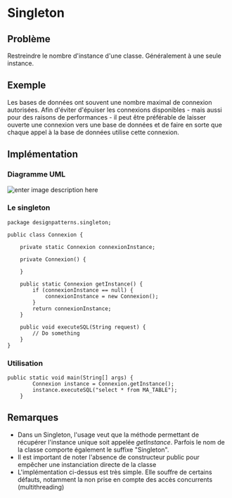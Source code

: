 # Singleton

## Problème
Restreindre le nombre d'instance d'une classe. Généralement à une seule instance. 

## Exemple
Les bases de données ont souvent une nombre maximal de connexion autorisées.
Afin d'éviter d'épuiser les connexions disponibles - mais aussi pour des raisons de performances - il peut être préférable de laisser ouverte une connexion vers une base de données et de faire en sorte que chaque appel à la base de données utilise cette connexion.

## Implémentation

### Diagramme UML
![enter image description here](https://raw.githubusercontent.com/francoisandre/java/master/images/singletonUML.png)

### Le singleton

    package designpatterns.singleton;
    
    public class Connexion {
    
    	private static Connexion connexionInstance;
    
    	private Connexion() {
    
    	}
    
    	public static Connexion getInstance() {
    		if (connexionInstance == null) {
    			connexionInstance = new Connexion();
    		}
    		return connexionInstance;
    	}
    
    	public void executeSQL(String request) {
    		// Do something
    	}
    }


### Utilisation

    public static void main(String[] args) {
    		Connexion instance = Connexion.getInstance();
    		instance.executeSQL("select * from MA_TABLE");
    	}

### 

## Remarques
 - Dans un Singleton, l'usage veut que la méthode permettant de récupérer l'instance unique soit appelée *getInstance*. Parfois le nom de la classe comporte également le suffixe "Singleton".
 - Il est important de noter l'absence de constructeur public pour empêcher une instanciation directe de la classe 
 - L'implémentation ci-dessus est très simple. Elle souffre de certains défauts, notamment la non prise en compte des accès concurrents (multithreading) 

